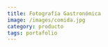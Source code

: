 ```yaml
---
title: Fotografía Gastronómica
image: /images/comida.jpg
category: producto
tags: portafolio
---
```

